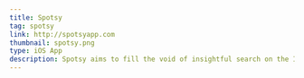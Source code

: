 ```yaml
---
title: Spotsy
tag: spotsy
link: http://spotsyapp.com
thumbnail: spotsy.png
type: iOS App
description: Spotsy aims to fill the void of insightful search on the Instagram platform. The goal was to create a delightful experience through an intuitive interface, and interactions.
---
```

